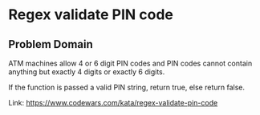 # Regex validate PIN code

## Problem Domain

ATM machines allow 4 or 6 digit PIN codes and PIN codes cannot contain anything but exactly 4 digits or exactly 6 digits.

If the function is passed a valid PIN string, return true, else return false.

Link: https://www.codewars.com/kata/regex-validate-pin-code